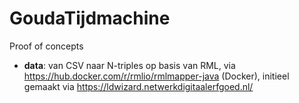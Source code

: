# GoudaTijdmachine

Proof of concepts
- **data**: van CSV naar N-triples op basis van RML, via https://hub.docker.com/r/rmlio/rmlmapper-java (Docker), initieel gemaakt via https://ldwizard.netwerkdigitaalerfgoed.nl/
